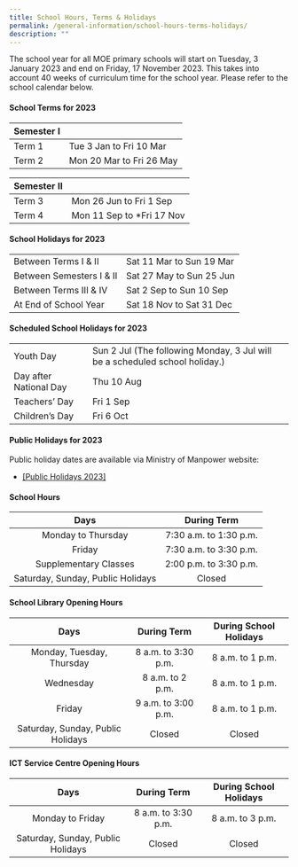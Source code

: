 ```yaml
---
title: School Hours, Terms & Holidays
permalink: /general-information/school-hours-terms-holidays/
description: ""
---
```

The school year for all MOE primary schools will start on Tuesday, 3 January 2023 and end on Friday, 17 November 2023. This takes into account 40 weeks of curriculum time for the school year. Please refer to the school calendar below. 

#### School Terms for 2023

| Semester I 	|  	|
|---	|---	|
| Term 1 	| Tue 3 Jan to Fri 10 Mar 	|
| Term 2 	| Mon 20 Mar to Fri 26 May 	|

| Semester II 	|  	|
|---	|---	|
| Term 3 	| Mon 26 Jun to Fri 1 Sep 	|
| Term 4 	| Mon 11 Sep to *Fri 17 Nov 	|


#### School Holidays for 2023

|  	|  	|
|---	|---	|
| Between Terms I & II 	| Sat 11 Mar to Sun 19 Mar 	|
| Between Semesters I & II 	| Sat 27 May to Sun 25 Jun 	|
|  Between Terms III & IV 	|  Sat 2 Sep to Sun 10 Sep 	|
|  At End of School Year 	| Sat 18 Nov to Sat 31 Dec 	|

#### Scheduled School Holidays for 2023

|  	|  	|
|---	|---	|
| Youth Day  	| Sun 2 Jul (The following Monday, 3 Jul will be a scheduled school holiday.)  	|
| Day after National Day 	| Thu 10 Aug 	|
| Teachers’ Day  	| Fri 1 Sep  	|
|  Children’s Day 	| Fri 6 Oct 	|

#### Public Holidays for 2023

Public holiday dates are available via Ministry of Manpower website: 

*   [[Public Holidays 2023]](https://www.mom.gov.sg/employment-practices/public-holidays#Year-2023)

#### School Hours

| Days 	| During Term  	|
|:---:	|:---:	|
| Monday to Thursday  	| 7:30 a.m. to 1:30 p.m.  	|
| Friday 	| 7:30 a.m. to 3:30 p.m.  	|
| Supplementary Classes  	| 2:00 p.m. to 3:30 p.m.  	|
| Saturday, Sunday, Public Holidays  	| Closed 	|

#### School Library Opening Hours

| Days 	| During Term  	| During School Holidays   	|
|:---:	|:---:	|:---:	|
| Monday, Tuesday, Thursday  	| 8 a.m. to 3:30 p.m.   	| 8 a.m. to 1 p.m.  	|
| Wednesday 	| 8 a.m. to 2 p.m.  	| 8 a.m. to 1 p.m.  	|
| Friday 	| 9 a.m. to 3:00 p.m.   	| 8 a.m. to 1 p.m.  	|
| Saturday, Sunday, Public Holidays   	| Closed 	| Closed 	|

#### ICT Service Centre Opening Hours

| Days 	| During Term  	| During School Holidays   	|
|:---:	|:---:	|:---:	|
| Monday to Friday  	| 8 a.m. to 3:30 p.m.   	| 8 a.m. to 3 p.m.  	|
| Saturday, Sunday, Public Holidays   	| Closed 	| Closed 	|